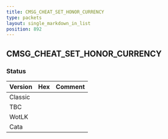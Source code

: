 ```yaml
---
title: CMSG_CHEAT_SET_HONOR_CURRENCY
type: packets
layout: single_markdown_in_list
position: 892
---
```


## CMSG_CHEAT_SET_HONOR_CURRENCY

### Status

Version | Hex | Comment
---------- | ---------- | ---------- 
Classic |  |  
TBC |  |  
WotLK |  |  
Cata |  |  
